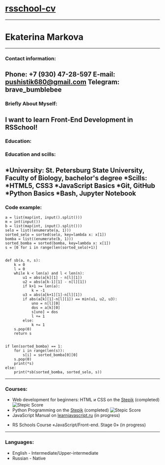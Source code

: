 # [**rsschool-cv**](https://sss-ecology.github.io/rsschool-cv/)
-----
# **Ekaterina Markova**
-----
### **Contact information:[](https://sss-ecology.github.io/rsschool-cv/cv#contact-information)**
**Phone:** +7 (930) 47-28-597
**E-mail:** pushistik680@gmail.com
**Telegram:** brave_bumblebee
-----
### **Briefly About Myself:[](https://sss-ecology.github.io/rsschool-cv/cv#briefly-about-myself)**
I want to learn Front-End Development in RSSchool!
-----
### **Education:[](https://sss-ecology.github.io/rsschool-cv/cv#education)**

### **Education and scills:[](https://sss-ecology.github.io/rsschool-cv/cv#education-and-skills)**
*University: St. Petersburg State University, Faculty of Biology, bachelor's degree
*Scills:
    *HTML5, CSS3
    *JavaScript Basics
    *Git, GitHub
    *Python Basics
    *Bash, Jupyter Notebook
-----
### **Code example:[](https://sss-ecology.github.io/rsschool-cv/cv#code-example)**
```n = int(input())
a = list(map(int, input().split()))
m = int(input())
b = list(map(int, input().split()))
selo = list((enumerate(a, 1)))
sorted_selo = sorted(selo, key=lambda x: x[1])
bomba = list((enumerate(b, 1)))
sorted_bomba = sorted(bomba, key=lambda x: x[1])
s = [0 for i in range(len(sorted_selo)+1)]


def sb(a, n, s):
    k = 0
    l = 0
    while k < len(a) and l < len(n):
        u1 = abs(a[k][1] - n[l][1])
        u2 = abs(a[k-1][1] - n[l][1])
        if k+1 >= len(a):
            k = -1
        u3 = abs(a[k+1][1]-n[l][1])
        if abs(a[k][1]-n[l][1]) == min(u1, u2, u3):
            uno = n[l][0]
            dos = a[k][0]
            s[uno] = dos
            l += 1
        else:
            k += 1
    s.pop(0)
    return s


if len(sorted_bomba) == 1:
    for i in range(len(s)):
        s[i] = sorted_bomba[0][0]
    s.pop(0)
    print(*s)
else:
    print(*sb(sorted_bomba, sorted_selo, s))
```
-----
### **Courses:[](https://annavoloshina.github.io/rsschool-cv/cv#courses)**
* Web development for beginners: HTML и CSS on the [Stepik](https://stepik.org/) (completed)
  ![Stepic Score](https://stepik.org/certificate/aaea4d0847b836faa59eb1d014d040e739d021c3.png?resolution=medium)
* Python Programming on the [Stepik](https://stepik.org/) (completed)
  ![Stepic Score](https://stepik.org/certificate/f0b7b0ab8293ba68e89f9b90efa84397de8c4394.png?resolution=medium)
* JavaScript Manual on [learnjavascript.ru](https://learn.javascript.ru/) (in progress)
- RS Schools Course «JavaScript/Front-end. Stage 0» (in progress)
-----
### **Languages:[](https://sss-ecology.github.io/rsschool-cv/cv#languages)**
- English - Intermediate/Upper-intermediate 
- Russian - Native